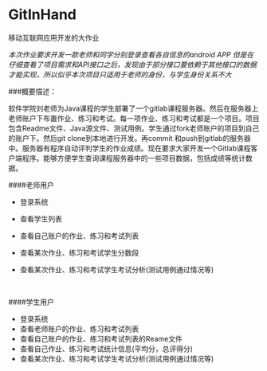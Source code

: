 # GitInHand
移动互联网应用开发的大作业

_本次作业要求开发一款老师和同学分别登录查看各自信息的android APP
但是在仔细查看了项目需求和API接口之后，发现由于部分接口要依赖于其他接口的数据才能实现，所以似乎本次项目只适用于老师的身份，与学生身份关系不大_

###概要描述：

​软件学院刘老师为Java课程的学生部署了一个gitlab课程服务器。然后在服务器上老师账户下布置作业、练习和考试。每一项作业、练习和考试都是一个项目。项目包含Readme文件、Java源文件、测试用例。学生通过fork老师账户的项目到自己的账户下。然后git clone到本地进行开发。再commit 和push到gitlab的服务器中。服务器有程序自动评判学生的作业成绩。现在要求大家开发一个Gitlab课程客户端程序。能够方便学生查询课程服务器中的一些项目数据，包括成绩等统计数据。



####老师用户
+ 登录系统
+ 查看学生列表
+ 查看自己账户的作业、练习和考试列表
+ 查看某次作业、练习和考试学生分数段
+ 查看某次作业、练习和考试学生考试分析(测试用例通过情况等)

  ​

####学生用户
+ 登录系统
+ 查看老师账户的作业、练习和考试列表
+ 查看自己账户的作业、练习和考试列表的Reame文件
+ 查看自己作业、练习和考试统计信息(平均分，总评得分)
+ 查看某次作业、练习和考试学生考试分析(测试用例通过情况等)


